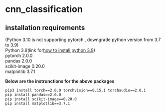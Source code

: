 # cnn_classification

## installation requirements<br>
(Python 3.10 is not supporting pytorch , downgrade python version from 3.7 to 3.9)<br>
Python 3.9(link for[how to install python 3.9](https://github.com/sandip761/cnn_classification/blob/main/InstallPython39.md))<br>
pytorch 2.0.0<br>
pandas 2.0.0<br>
scikit-image 0.20.0<br>
matplotlib 3.7.1<br>

**Below are the instrunctions for the above packages**
```
pip3 install torch==2.0.0 torchvision==0.15.1 torchaudio==2.0.1
pip install pandas==2.0.0
pip install scikit-image==0.20.0
pip install matplotlib==3.7.1
```
